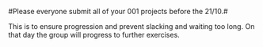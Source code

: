 #Please everyone submit all of your 001 projects before the 21/10.#

This is to ensure progression and prevent slacking and waiting too long. On that day the group will progress to further exercises.
